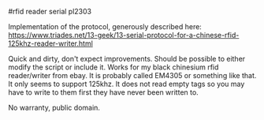 #rfid reader serial pl2303

Implementation of the protocol, generously described here:
https://www.triades.net/13-geek/13-serial-protocol-for-a-chinese-rfid-125khz-reader-writer.html

Quick and dirty, don't expect improvements. Should be possible to either modify the script or include it. Works for my black chinesium rfid reader/writer from ebay. It is probably called EM4305 or something like that. It only seems to support 125khz. It does not read empty tags so you may have to write to them first they have never been written to.

No warranty, public domain.

